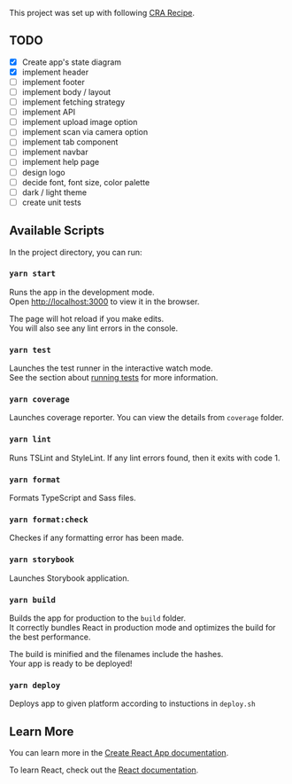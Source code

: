 This project was set up with following [CRA Recipe](https://github.com/atolye15/cra-recipe).

## TODO

* [x] Create app's state diagram
* [x] implement header
* [ ] implement footer
* [ ] implement body / layout
* [ ] implement fetching strategy
* [ ] implement API
* [ ] implement upload image option
* [ ] implement scan via camera option
* [ ] implement tab component
* [ ] implement navbar
* [ ] implement help page
* [ ] design logo
* [ ] decide font, font size, color palette
* [ ] dark / light theme
* [ ] create unit tests

## Available Scripts

In the project directory, you can run:

### `yarn start`

Runs the app in the development mode.<br>
Open [http://localhost:3000](http://localhost:3000) to view it in the browser.

The page will hot reload if you make edits.<br>
You will also see any lint errors in the console.

### `yarn test`

Launches the test runner in the interactive watch mode.<br>
See the section about [running tests](https://facebook.github.io/create-react-app/docs/running-tests) for more information.

### `yarn coverage`

Launches coverage reporter. You can view the details from `coverage` folder.

### `yarn lint`

Runs TSLint and StyleLint. If any lint errors found, then it exits with code 1.

### `yarn format`

Formats TypeScript and Sass files.

### `yarn format:check`

Checkes if any formatting error has been made.

### `yarn storybook`

Launches Storybook application.

### `yarn build`

Builds the app for production to the `build` folder.<br>
It correctly bundles React in production mode and optimizes the build for the best performance.

The build is minified and the filenames include the hashes.<br>
Your app is ready to be deployed!

### `yarn deploy`

Deploys app to given platform according to instuctions in `deploy.sh`

## Learn More

You can learn more in the [Create React App documentation](https://facebook.github.io/create-react-app/docs/getting-started).

To learn React, check out the [React documentation](https://reactjs.org/).
